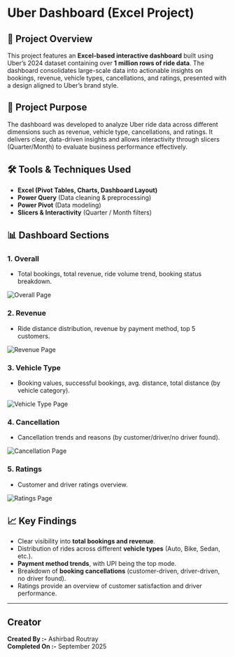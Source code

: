 # Uber Dashboard (Excel Project)

## 📌 Project Overview

This project features an **Excel-based interactive dashboard** built using Uber’s 2024 dataset containing over **1 million rows of ride data**. The dashboard consolidates large-scale data into actionable insights on bookings, revenue, vehicle types, cancellations, and ratings, presented with a design aligned to Uber’s brand style.

## 🎯 Project Purpose

The dashboard was developed to analyze Uber ride data across different dimensions such as revenue, vehicle type, cancellations, and ratings. It delivers clear, data-driven insights and allows interactivity through slicers (Quarter/Month) to evaluate business performance effectively.

## 🛠 Tools & Techniques Used

* **Excel (Pivot Tables, Charts, Dashboard Layout)**
* **Power Query** (Data cleaning & preprocessing)
* **Power Pivot** (Data modeling)
* **Slicers & Interactivity** (Quarter / Month filters)

## 📊 Dashboard Sections

### 1. Overall

* Total bookings, total revenue, ride volume trend, booking status breakdown.

![Overall Page](https://i.ibb.co/prrXmmYD/Screenshot-2025-10-03-190845.png)


### 2. Revenue

* Ride distance distribution, revenue by payment method, top 5 customers.

![Revenue Page](https://i.ibb.co/8DNHWmcS/Screenshot-2025-10-03-190902.png)

### 3. Vehicle Type

* Booking values, successful bookings, avg. distance, total distance (by vehicle category).

![Vehicle Type Page](https://i.ibb.co/fVQvKNj7/Screenshot-2025-10-03-190930.png)

### 4. Cancellation

* Cancellation trends and reasons (by customer/driver/no driver found).

![Cancellation Page](https://i.ibb.co/DfmYYc5g/Screenshot-2025-10-03-190956.png)

### 5. Ratings

* Customer and driver ratings overview.

![Ratings Page](https://i.ibb.co/twjPKQ0N/Screenshot-2025-10-03-191007.png)

## 📈 Key Findings

* Clear visibility into **total bookings and revenue**.
* Distribution of rides across different **vehicle types** (Auto, Bike, Sedan, etc.).
* **Payment method trends**, with UPI being the top mode.
* Breakdown of **booking cancellations** (customer-driven, driver-driven, no driver found).
* Ratings provide an overview of customer satisfaction and driver performance.

---

## Creator
**Created By :-** Ashirbad Routray <br> **Completed On :-** September 2025
